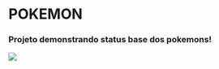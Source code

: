 # POKEMON
### Projeto demonstrando status base dos pokemons!

<a href="https://github.com/LimaAnthonyY/pokemonBI/blob/main/Projeto%20Pokemon/BI/Imagens/poke.gif?raw=true"> <img align="center" src="https://github.com/LimaAnthonyY/pokemonBI/blob/main/Projeto%20Pokemon/BI/Imagens/poke.gif?raw=true"></a>

